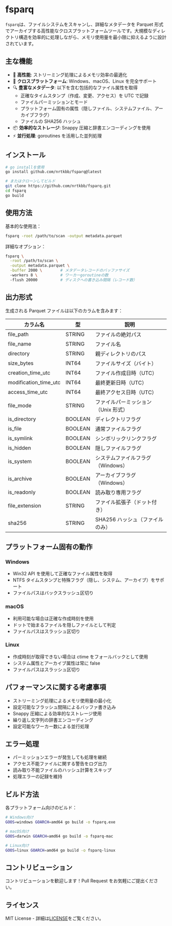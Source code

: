 # fsparq

`fsparq`は、ファイルシステムをスキャンし、詳細なメタデータを Parquet 形式でアーカイブする高性能なクロスプラットフォームツールです。大規模なディレクトリ構造を効率的に処理しながら、メモリ使用量を最小限に抑えるように設計されています。

## 主な機能

- 🚀 **高性能**: ストリーミング処理によるメモリ効率の最適化
- 🔄 **クロスプラットフォーム**: Windows、macOS、Linux を完全サポート
- 🔍 **豊富なメタデータ**: 以下を含む包括的なファイル属性を取得
  - 正確なタイムスタンプ（作成、変更、アクセス）を UTC で記録
  - ファイルパーミッションとモード
  - プラットフォーム固有の属性（隠しファイル、システムファイル、アーカイブフラグ）
  - ファイルの SHA256 ハッシュ
- 📦 **効率的なストレージ**: Snappy 圧縮と辞書エンコーディングを使用
- ⚡ **並行処理**: goroutines を活用した並列処理

## インストール

```bash
# go installを使用
go install github.com/nrtkbb/fsparq@latest

# またはクローンしてビルド
git clone https://github.com/nrtkbb/fsparq.git
cd fsparq
go build
```

## 使用方法

基本的な使用法：

```bash
fsparq -root /path/to/scan -output metadata.parquet
```

詳細なオプション：

```bash
fsparq \
  -root /path/to/scan \
  -output metadata.parquet \
  -buffer 2000 \        # メタデータレコードのバッファサイズ
  -workers 8 \          # ワーカーgoroutineの数
  -flush 20000          # ディスクへの書き込み間隔（レコード数）
```

## 出力形式

生成される Parquet ファイルは以下のカラムを含みます：

| カラム名              | 型      | 説明                                |
| --------------------- | ------- | ----------------------------------- |
| file_path             | STRING  | ファイルの絶対パス                  |
| file_name             | STRING  | ファイル名                          |
| directory             | STRING  | 親ディレクトリのパス                |
| size_bytes            | INT64   | ファイルサイズ（バイト）            |
| creation_time_utc     | INT64   | ファイル作成日時（UTC）             |
| modification_time_utc | INT64   | 最終更新日時（UTC）                 |
| access_time_utc       | INT64   | 最終アクセス日時（UTC）             |
| file_mode             | STRING  | ファイルパーミッション（Unix 形式） |
| is_directory          | BOOLEAN | ディレクトリフラグ                  |
| is_file               | BOOLEAN | 通常ファイルフラグ                  |
| is_symlink            | BOOLEAN | シンボリックリンクフラグ            |
| is_hidden             | BOOLEAN | 隠しファイルフラグ                  |
| is_system             | BOOLEAN | システムファイルフラグ（Windows）   |
| is_archive            | BOOLEAN | アーカイブフラグ（Windows）         |
| is_readonly           | BOOLEAN | 読み取り専用フラグ                  |
| file_extension        | STRING  | ファイル拡張子（ドット付き）        |
| sha256                | STRING  | SHA256 ハッシュ（ファイルのみ）     |

## プラットフォーム固有の動作

### Windows

- Win32 API を使用して正確なファイル属性を取得
- NTFS タイムスタンプと特殊フラグ（隠し、システム、アーカイブ）をサポート
- ファイルパスはバックスラッシュ区切り

### macOS

- 利用可能な場合は正確な作成時刻を使用
- ドットで始まるファイルを隠しファイルとして判定
- ファイルパスはスラッシュ区切り

### Linux

- 作成時刻が取得できない場合は ctime をフォールバックとして使用
- システム属性とアーカイブ属性は常に false
- ファイルパスはスラッシュ区切り

## パフォーマンスに関する考慮事項

- ストリーミング処理によるメモリ使用量の最小化
- 設定可能なフラッシュ間隔によるバッファ書き込み
- Snappy 圧縮による効率的なストレージ使用
- 繰り返し文字列の辞書エンコーディング
- 設定可能なワーカー数による並行処理

## エラー処理

- パーミッションエラーが発生しても処理を継続
- アクセス不能ファイルに関する警告をログ出力
- 読み取り不能ファイルのハッシュ計算をスキップ
- 処理エラーの記録を維持

## ビルド方法

各プラットフォーム向けのビルド：

```bash
# Windows向け
GOOS=windows GOARCH=amd64 go build -o fsparq.exe

# macOS向け
GOOS=darwin GOARCH=amd64 go build -o fsparq-mac

# Linux向け
GOOS=linux GOARCH=amd64 go build -o fsparq-linux
```

## コントリビューション

コントリビューションを歓迎します！Pull Request をお気軽にご提出ください。

## ライセンス

MIT License - 詳細は[LICENSE](LICENSE)をご覧ください。
